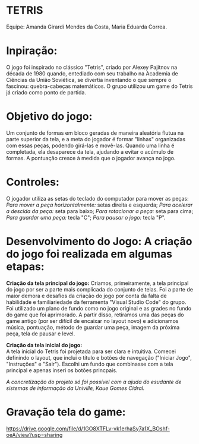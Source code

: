 # TETRIS
Equipe: Amanda Girardi Mendes da Costa, Maria Eduarda Correa.

# Inpiração: 
O jogo foi inspirado no clássico "Tetris", criado por Alexey Pajitnov na década de 1980 quando, entediado com seu trabalho na Academia de Ciências da União Soviética, se divertia inventando o que sempre o fascinou: quebra-cabeças matemáticos. O grupo utilizou um game do Tetris já criado como ponto de partida.

# Objetivo do jogo:
Um conjunto de formas em bloco geradas de maneira aleatória flutua na parte superior da tela, e a meta do jogador é formar "linhas" organizadas com essas peças, podendo girá-las e movê-las. Quando uma linha é completada, ela desaparece da tela, ajudando a evitar o acúmulo de formas. A pontuação cresce à medida que o jogador avança no jogo.

# Controles:
O jogador utiliza as setas do teclado do computador para mover as peças: 
*Para mover a peça horizontalmente:* setas direita e esquerda;
*Para acelerar a descida da peça:* seta para baixo;
*Para rotacionar a peça:* seta para cima;
*Para guardar uma peça:* tecla "C";
*Para pausar o jogo:* tecla "P".

# Desenvolvimento do Jogo: A criação do jogo foi realizada em algumas etapas:

**Criação da tela principal do jogo:**
Criamos, primeiramente, a tela principal do jogo por ser a parte mais complicada do conjunto de telas. Foi a parte de maior demora e desafios da criação do jogo por conta da falta de habilidade e familiariedade da ferramenta "Visual Studio Code" do grupo. Foi utilizado um plano de fundo como no jogo original e as grades no fundo do game que foi aprimorado. A partir disso, retiramos uma das peças do game antigo (por ser difícil de encaixar no layout novo) e adicionamos música, pontuação, método de guardar uma peça, imagem da próxima peça, tela de pausar e level.

**Criação da tela inicial do jogo:**  
A tela inicial do Tetris foi projetada para ser clara e intuitiva. Comecei definindo o layout, que inclui o título e botões de navegação ("Iniciar Jogo", "Instruções" e "Sair"). Escolhi um fundo que combinasse com a tela principal e apenas inseri os botões princpais.

*A concretização do projeto só foi possível com a ajuda do esudante de sistemas de informação da Univille, Kaue Gomes Cidral.*

# Gravação tela do game:
https://drive.google.com/file/d/1GO8XTFLv-vk1erhaSy7a1X_BOshf-oeA/view?usp=sharing
